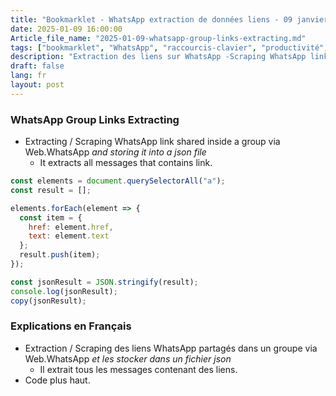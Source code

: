 ```yaml
---
title: "Bookmarklet - WhatsApp extraction de données liens - 09 janvier 2025"
date: 2025-01-09 16:00:00
Article_file_name: "2025-01-09-whatsapp-group-links-extracting.md"
tags: ["bookmarklet", "WhatsApp", "raccourcis-clavier", "productivité","daily",  "jan", "jan-2025"]
description: "Extraction des liens sur WhatsApp -Scraping WhatsApp link - January 8"
draft: false
lang: fr
layout: post
---
```



### WhatsApp Group Links Extracting
- Extracting / Scraping WhatsApp link shared inside a group via Web.WhatsApp *and storing it into a json file*
    - It extracts all messages that contains link.

```javascript 
const elements = document.querySelectorAll("a");
const result = [];

elements.forEach(element => {
  const item = {
    href: element.href,
    text: element.text
  };
  result.push(item);
});

const jsonResult = JSON.stringify(result);
console.log(jsonResult);
copy(jsonResult);
```

### Explications en Français
- Extraction / Scraping des liens WhatsApp partagés dans un groupe via Web.WhatsApp *et les stocker dans un fichier json*
  - Il extrait tous les messages contenant des liens.  
-  Code plus haut.  